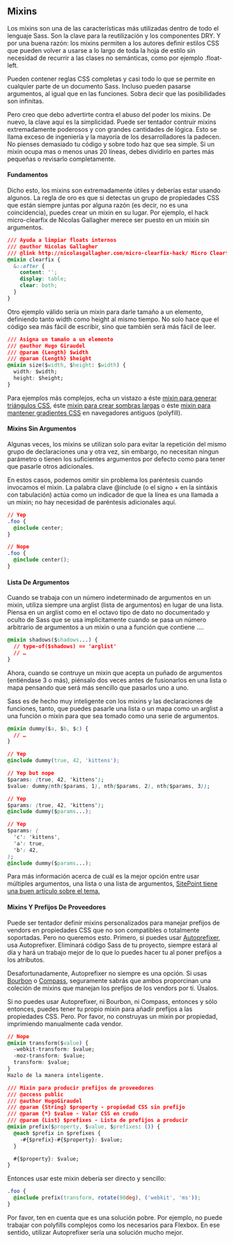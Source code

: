 ## Mixins

Los mixins son una de las características más utilizadas dentro de todo el lenguaje Sass. Son la clave para la reutilización y los componentes DRY. Y por una buena razón: los mixins permiten a los autores definir estilos CSS que pueden volver a usarse a lo largo de toda la hoja de estilo sin necesidad de recurrir a las clases no semánticas, como por ejemplo .float-left.

Pueden contener reglas CSS completas y casi todo lo que se permite en cualquier parte de un documento Sass. Incluso pueden pasarse argumentos, al igual que en las funciones. Sobra decir que las posibilidades son infinitas.

Pero creo que debo advertirte contra el abuso del poder los mixins. De nuevo, la clave aquí es la simplicidad. Puede ser tentador contruir mixins extremadamente poderosos y con grandes cantidades de lógica. Esto se llama exceso de ingeniería y la mayoría de los desarrolladores la padecen. No pienses demasiado tu código y sobre todo haz que sea simple. Si un mixin ocupa mas o menos unas 20 líneas, debes dividirlo en partes más pequeñas o revisarlo completamente.

#### Fundamentos

Dicho esto, los mixins son extremadamente útiles y deberías estar usando algunos. La regla de oro es que si detectas un grupo de propiedades CSS que están siempre juntas por alguna razón (es decir, no es una coincidencia), puedes crear un mixin en su lugar. Por ejemplo, el hack micro-clearfix de Nicolas Gallagher merece ser puesto en un mixin sin argumentos.

```css
/// Ayuda a limpiar floats internos
/// @author Nicolas Gallagher
/// @link http://nicolasgallagher.com/micro-clearfix-hack/ Micro Clearfix
@mixin clearfix {
  &::after {
    content: '';
    display: table;
    clear: both;
  }
}
```

Otro ejemplo válido sería un mixin para darle tamaño a un elemento, definiendo tanto width como height al mismo tiempo. No solo hace que el código sea más fácil de escribir, sino que también será más fácil de leer.

```css
/// Asigna un tamaño a un elemento
/// @author Hugo Giraudel
/// @param {Length} $width
/// @param {Length} $height
@mixin size($width, $height: $width) {
  width: $width;
  height: $height;
}
```

Para ejemplos más complejos, echa un vistazo a éste [mixin para generar triángulos CSS](https://www.sitepoint.com/sass-mixin-css-triangles/), éste [mixin para crear sombras largas](http://www.sitepoint.com/ultimate-long-shadow-sass-mixin/) o éste [mixin para mantener gradientes CSS](http://www.sitepoint.com/building-linear-gradient-mixin-sass/) en navegadores antiguos (polyfill).

#### Mixins Sin Argumentos

Algunas veces, los mixins se utilizan solo para evitar la repetición del mismo grupo de declaraciones una y otra vez, sin embargo, no necesitan ningun parámetro o tienen los suficientes argumentos por defecto como para tener que pasarle otros adicionales.

En estos casos, podemos omitir sin problema los paréntesis cuando invocamos el mixin. La palabra clave @include (o el signo + en la sintáxis con tabulación) actúa como un indicador de que la línea es una llamada a un mixin; no hay necesidad de paréntesis adicionales aquí.

```css
// Yep
.foo {
  @include center;
}

// Nope
.foo {
  @include center();
}
```

#### Lista De Argumentos

Cuando se trabaja con un número indeterminado de argumentos en un mixin, utiliza siempre una arglist (lista de argumentos) en lugar de una lista. Piensa en un arglist como en el octavo tipo de dato no documentado y oculto de Sass que se usa implicitamente cuando se pasa un número arbitrario de argumentos a un mixin o una a función que contiene ....

```css
@mixin shadows($shadows...) {
  // type-of($shadows) == 'arglist'
  // …
}
```

Ahora, cuando se contruye un mixin que acepta un puñado de argumentos (entiéndase 3 o más), piénsalo dos veces antes de fusionarlos en una lista o mapa pensando que será más sencillo que pasarlos uno a uno.

Sass es de hecho muy inteligente con los mixins y las declaraciones de funciones, tanto, que puedes pasarle una lista o un mapa como un arglist a una función o mixin para que sea tomado como una serie de argumentos.

```css
@mixin dummy($a, $b, $c) {
  // …
}

// Yep
@include dummy(true, 42, 'kittens');

// Yep but nope
$params: (true, 42, 'kittens');
$value: dummy(nth($params, 1), nth($params, 2), nth($params, 3));

// Yep
$params: (true, 42, 'kittens');
@include dummy($params...);

// Yep
$params: (
  'c': 'kittens',
  'a': true,
  'b': 42,
);
@include dummy($params...);
```

Para más información acerca de cuál es la mejor opción entre usar múltiples argumentos, una lista o una lista de argumentos, [SitePoint tiene una buen artículo sobre el tema.](https://www.sitepoint.com/sass-multiple-arguments-lists-or-arglist/)

#### Mixins Y Prefijos De Proveedores

Puede ser tentador definir mixins personalizados para manejar prefijos de vendors en propiedades CSS que no son compatibles o totalmente soportadas. Pero no queremos esto. Primero, si puedes usar [Autoprefixer](https://github.com/postcss/autoprefixer), usa Autoprefixer. Eliminará código Sass de tu proyecto, siempre estará al día y hará un trabajo mejor de lo que lo puedes hacer tu al poner prefijos a los atributos.

Desafortunadamente, Autoprefixer no siempre es una opción. Si usas [Bourbon](http://bourbon.io/) o [Compass](http://compass-style.org/), seguramente sabrás que ambos proporcinan una coleción de mixins que manejan los prefijos de los vendors por ti. Úsalos.

Si no puedes usar Autoprefixer, ni Bourbon, ni Compass, entonces y sólo entonces, puedes tener tu propio mixin para añadir prefijos a las propiedades CSS. Pero. Por favor, no construyas un mixin por propiedad, imprimiendo manualmente cada vendor.

```css
// Nope
@mixin transform($value) {
  -webkit-transform: $value;
  -moz-transform: $value;
  transform: $value;
}
Hazlo de la manera inteligente.

/// Mixin para producir prefijos de proveedores
/// @access public
/// @author HugoGiraudel
/// @param {String} $property - propiedad CSS sin prefijo
/// @param {*} $value - Valor CSS en crudo
/// @param {List} $prefixes - Lista de prefijos a producir
@mixin prefix($property, $value, $prefixes: ()) {
  @each $prefix in $prefixes {
    -#{$prefix}-#{$property}: $value;
  }

  #{$property}: $value;
}
```

Entonces usar este mixin debería ser directo y sencillo:

```css
.foo {
  @include prefix(transform, rotate(90deg), ('webkit', 'ms'));
}
```

Por favor, ten en cuenta que es una solución pobre. Por ejemplo, no puede trabajar con polyfills complejos como los necesarios para Flexbox. En ese sentido, utilizar Autoprefixer sería una solución mucho mejor.

